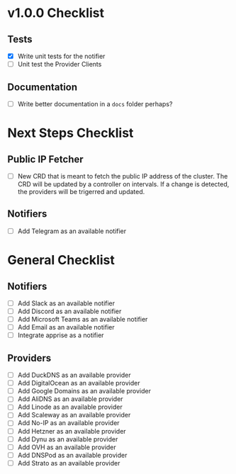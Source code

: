 # v1.0.0 Checklist


## Tests

- [x] Write unit tests for the notifier
- [ ] Unit test the Provider Clients

## Documentation

- [ ] Write better documentation in a `docs` folder perhaps?

# Next Steps Checklist

## Public IP Fetcher

- [ ] New CRD that is meant to fetch the public IP address of the cluster. The CRD will be updated by a controller on intervals. If a change is detected, the providers will be trigerred and updated.

## Notifiers

- [ ] Add Telegram as an available notifier

# General Checklist

## Notifiers

- [ ] Add Slack as an available notifier
- [ ] Add Discord as an available notifier
- [ ] Add Microsoft Teams as an available notifier
- [ ] Add Email as an available notifier
- [ ] Integrate apprise as a notifier

## Providers

- [ ] Add DuckDNS as an available provider
- [ ] Add DigitalOcean as an available provider
- [ ] Add Google Domains as an available provider
- [ ] Add AliDNS as an available provider
- [ ] Add Linode as an available provider
- [ ] Add Scaleway as an available provider
- [ ] Add No-IP as an available provider
- [ ] Add Hetzner as an available provider
- [ ] Add Dynu as an available provider
- [ ] Add OVH as an available provider
- [ ] Add DNSPod as an available provider
- [ ] Add Strato as an available provider
